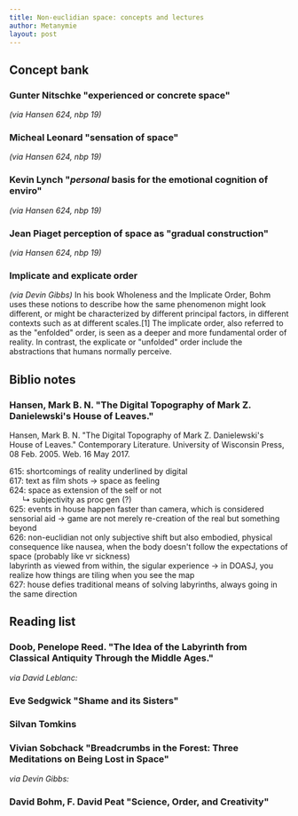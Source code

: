 ```yaml
---
title: Non-euclidian space: concepts and lectures
author: Metanymie
layout: post
---
```


## Concept bank

### Gunter Nitschke "experienced or concrete space" 
*(via Hansen 624, nbp 19)*

### Micheal Leonard "sensation of space"
*(via Hansen 624, nbp 19)*

### Kevin Lynch "*personal* basis for the emotional cognition of enviro"
*(via Hansen 624, nbp 19)*

### Jean Piaget perception of space as "gradual construction"
*(via Hansen 624, nbp 19)*

### Implicate and explicate order
*(via Devin Gibbs)*
In his book Wholeness and the Implicate Order, Bohm uses these notions to describe how the same phenomenon might look different, or might be characterized by different principal factors, in different contexts such as at different scales.[1] The implicate order, also referred to as the "enfolded" order, is seen as a deeper and more fundamental order of reality. In contrast, the explicate or "unfolded" order include the abstractions that humans normally perceive.

## Biblio notes

### Hansen, Mark B. N. "The Digital Topography of Mark Z. Danielewski's House of Leaves."
Hansen, Mark B. N. "The Digital Topography of Mark Z. Danielewski's House of Leaves." Contemporary Literature. University of Wisconsin Press, 08 Feb. 2005. Web. 16 May 2017.

615: shortcomings of reality underlined by digital  
617: text as film shots -> space as feeling  
624: space as extension of the self or not   
       ↳ subjectivity as proc gen (?)  
625: events in house happen faster than camera, which is considered sensorial aid -> game are not merely re-creation of the real but something beyond  
626: non-euclidian not only subjective shift but also embodied, physical consequence like nausea, when the body doesn't follow the expectations of space (probably like vr sickness)  
    labyrinth as viewed from within, the sigular experience -> in DOASJ, you realize how things are tiling when you see the map  
627: house defies traditional means of solving labyrinths, always going in the same direction

## Reading list

### Doob, Penelope Reed. "The Idea of the Labyrinth from Classical Antiquity Through the Middle Ages."

*via David Leblanc:*

### Eve Sedgwick "Shame and its Sisters"
### Silvan Tomkins
### Vivian Sobchack "Breadcrumbs in the Forest: Three Meditations on Being Lost in Space"

*via Devin Gibbs:*
### 	David Bohm, F. David Peat "Science, Order, and Creativity"
